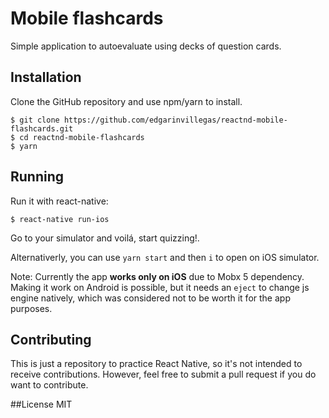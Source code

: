 # Mobile flashcards

Simple application to autoevaluate using decks of question cards.

## Installation

Clone the GitHub repository and use npm/yarn to install.

```
$ git clone https://github.com/edgarinvillegas/reactnd-mobile-flashcards.git
$ cd reactnd-mobile-flashcards
$ yarn
```

## Running

Run it with react-native:

```
$ react-native run-ios
```

Go to your simulator and voilá, start quizzing!.

Alternativerly, you can use `yarn start` and then `i` to open on iOS simulator.

Note: Currently the app **works only on iOS** due to Mobx 5 dependency.
Making it work on Android is possible, but it needs an `eject` to change js engine natively, which was considered not to be worth it for the app purposes.


## Contributing

This is just a repository to practice React Native, so it's not intended
to receive contributions. However, feel free to submit a pull request if you
do want to contribute.

##License
MIT